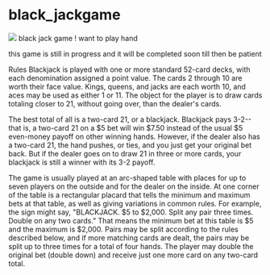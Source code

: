 # black_jackgame
<img src='https://encrypted-tbn0.gstatic.com/images?q=tbn:ANd9GcQRfleQz90qY790hMZt-q7a66-8M6g1oC94bg&usqp=CAU'>
black jack game ! want to play hand


this game is still in progress and it will be completed soon 
till then be patient 

Rules
Blackjack is played with one or more standard 52-card decks, with each denomination assigned a point value. The cards 2 through 10 are worth their face value. Kings, queens, and jacks are each worth 10, and aces may be used as either 1 or 11. The object for the player is to draw cards totaling closer to 21, without going over, than the dealer's cards.

The best total of all is a two-card 21, or a blackjack. Blackjack pays 3-2--that is, a two-card 21 on a $5 bet will win $7.50 instead of the usual $5 even-money payoff on other winning hands. However, if the dealer also has a two-card 21, the hand pushes, or ties, and you just get your original bet back. But if the dealer goes on to draw 21 in three or more cards, your blackjack is still a winner with its 3-2 payoff.

The game is usually played at an arc-shaped table with places for up to seven players on the outside and for the dealer on the inside. At one corner of the table is a rectangular placard that tells the minimum and maximum bets at that table, as well as giving variations in common rules. For example, the sign might say, "BLACKJACK. $5 to $2,000. Split any pair three times. Double on any two cards." That means the minimum bet at this table is $5 and the maximum is $2,000. Pairs may be split according to the rules described below, and if more matching cards are dealt, the pairs may be split up to three times for a total of four hands. The player may double the original bet (double down) and receive just one more card on any two-card total.
